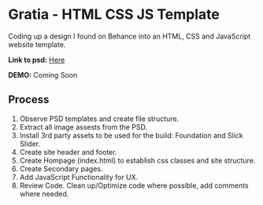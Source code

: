 # Gratia - HTML CSS JS Template

Coding up a design I found on Behance into an HTML, CSS and JavaScript website template.

__Link to psd:__ [Here](https://www.behance.net/gallery/35779681/Gratia-Free-PSD-Template)

__DEMO:__ Coming Soon

## Process

1. Observe PSD templates and create file structure.
2. Extract all image assests from the PSD.
3. Install 3rd party assets to be used for the build: Foundation and Slick Slider.
3. Create site header and footer.
4. Create Hompage (index.html) to establish css classes and site structure.
5. Create Secondary pages.
6. Add JavaScript Functionality for UX.
7. Review Code. Clean up/Optimize code where possible, add comments where needed.

